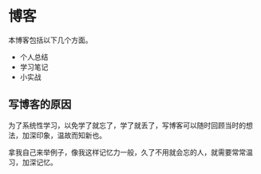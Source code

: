 # 博客

本博客包括以下几个方面。

- 个人总结
- 学习笔记
- 小实战

## 写博客的原因

为了系统性学习，以免学了就忘了，学了就丢了，写博客可以随时回顾当时的想法，加深印象，温故而知新也。

拿我自己来举例子，像我这样记忆力一般，久了不用就会忘的人，就需要常常温习，加深记忆。